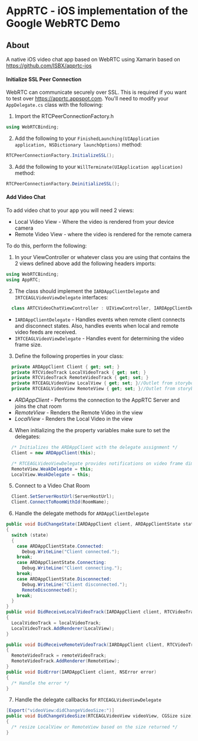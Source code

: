 # AppRTC - iOS implementation of the Google WebRTC Demo

## About
A native iOS video chat app based on WebRTC using Xamarin based on https://github.com/ISBX/apprtc-ios

#### Initialize SSL Peer Connection
WebRTC can communicate securely over SSL. This is required if you want to test over https://apprtc.appspot.com. You'll need to modify your `AppDelegate.cs` class with the following:

1. Import the RTCPeerConnectionFactory.h
```csharp
using WebRTCBinding;
```

2. Add the following to your `FinishedLaunching(UIApplication application, NSDictionary launchOptions)` method:
```csharp
RTCPeerConnectionFactory.InitializeSSL();
```

3. Add the following to your `WillTerminate(UIApplication application)` method:
```csharp
RTCPeerConnectionFactory.DeinitializeSSL();
```

#### Add Video Chat
To add video chat to your app you will need 2 views:
* Local Video View - Where the video is rendered from your device camera
* Remote Video View - where the video is rendered for the remote camera

To do this, perform the following:

1. In your ViewController or whatever class you are using that contains the 2 views defined above add the following headers imports:
```csharp
using WebRTCBinding;
using AppRTC;
```

2. The class should implement the `IARDAppClientDelegate` and `IRTCEAGLVideoViewDelegate` interfaces:
```csharp
  class ARTCVideoChatViewController : UIViewController, IARDAppClientDelegate, IRTCEAGLVideoViewDelegate
```
* `IARDAppClientDelegate` - Handles events when remote client connects and disconnect states. Also, handles events when local and remote video feeds are received.
* `IRTCEAGLVideoViewDelegate` - Handles event for determining the video frame size.

3. Define the following properties in your class:
```csharp
  private ARDAppClient Client { get; set; }
  private RTCVideoTrack LocalVideoTrack { get; set; }
  private RTCVideoTrack RemoteVideoTrack { get; set; }
  private RTCEAGLVideoView LocalView { get; set; }//Outlet from storyboard or need to be created
  private RTCEAGLVideoView RemoteView { get; set; }//Outlet from storyboard or need to be created
```
* *ARDAppClient* - Performs the connection to the AppRTC Server and joins the chat room
* *RemoteView* - Renders the Remote Video in the view
* *LocalView* - Renders the Local Video in the view

4. When initializing the the property variables make sure to set the delegates:
```csharp
  /* Initializes the ARDAppClient with the delegate assignment */
  Client = new ARDAppClient(this);

  /* RTCEAGLVideoViewDelegate provides notifications on video frame dimensions */
  RemoteView.WeakDelegate = this;
  LocalView.WeakDelegate = this;
```
5. Connect to a Video Chat Room
```csharp
  Client.SetServerHostUrl(ServerHostUrl);
  Client.ConnectToRoomWithId(RoomName);
```
6. Handle the delegate methods for `ARDAppClientDelegate`
```csharp
public void DidChangeState(IARDAppClient client, ARDAppClientState state)
{
  switch (state)
  {
    case ARDAppClientState.Connected:
      Debug.WriteLine("Client connected.");
    break;
    case ARDAppClientState.Connecting:
      Debug.WriteLine("Client connecting.");
    break;
    case ARDAppClientState.Disconnected:
      Debug.WriteLine("Client disconnected.");
      RemoteDisconnected();
    break;
  }
}
public void DidReceiveLocalVideoTrack(IARDAppClient client, RTCVideoTrack localVideoTrack)
{
  LocalVideoTrack = localVideoTrack;
  LocalVideoTrack.AddRenderer(LocalView);
}

public void DidReceiveRemoteVideoTrack(IARDAppClient client, RTCVideoTrack remoteVideoTrack)
{
  RemoteVideoTrack = remoteVideoTrack;
  RemoteVideoTrack.AddRenderer(RemoteView);
}
public void DidError(IARDAppClient client, NSError error)
{
  /* Handle the error */
}
```

7. Handle the delegate callbacks for `RTCEAGLVideoViewDelegate`
```csharp
[Export("videoView:didChangeVideoSize:")]
public void DidChangeVideoSize(RTCEAGLVideoView videoView, CGSize size)
{
  /* resize LocalView or RemoteView based on the size returned */
}
```
